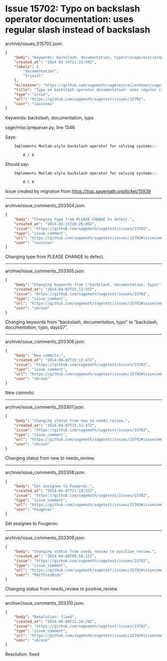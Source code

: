 # Issue 15702: Typo on backslash operator documentation: uses regular slash instead of backslash

archive/issues_015702.json:
```json
{
    "body": "Keywords: backslash, documentation, typo\n\nsage/misc/preparser.py, line 1346:\n\nSays:\n\n\n```\n    Implements Matlab-style backslash operator for solving systems::\n\n        A / b\n```\n\nShould say:\n\n\n```\n    Implements Matlab-style backslash operator for solving systems::\n\n        A \\ b\n```\n\n\nIssue created by migration from https://trac.sagemath.org/ticket/15939\n\n",
    "created_at": "2014-03-14T11:23:58Z",
    "labels": [
        "documentation",
        "trivial"
    ],
    "milestone": "https://github.com/sagemath/sagetest/milestones/sage-6.2",
    "title": "Typo on backslash operator documentation: uses regular slash instead of backslash",
    "type": "issue",
    "url": "https://github.com/sagemath/sagetest/issues/15702",
    "user": "cousteau"
}
```
Keywords: backslash, documentation, typo

sage/misc/preparser.py, line 1346:

Says:


```
    Implements Matlab-style backslash operator for solving systems::

        A / b
```

Should say:


```
    Implements Matlab-style backslash operator for solving systems::

        A \ b
```


Issue created by migration from https://trac.sagemath.org/ticket/15939





---

archive/issue_comments_203304.json:
```json
{
    "body": "Changing type from PLEASE CHANGE to defect.",
    "created_at": "2014-03-15T20:26:00Z",
    "issue": "https://github.com/sagemath/sagetest/issues/15702",
    "type": "issue_comment",
    "url": "https://github.com/sagemath/sagetest/issues/15702#issuecomment-203304",
    "user": "cousteau"
}
```

Changing type from PLEASE CHANGE to defect.



---

archive/issue_comments_203305.json:
```json
{
    "body": "Changing keywords from \"backslash, documentation, typo\" to \"backslash, documentation, typo, days57\".",
    "created_at": "2014-04-07T15:12:47Z",
    "issue": "https://github.com/sagemath/sagetest/issues/15702",
    "type": "issue_comment",
    "url": "https://github.com/sagemath/sagetest/issues/15702#issuecomment-203305",
    "user": "vbraun"
}
```

Changing keywords from "backslash, documentation, typo" to "backslash, documentation, typo, days57".



---

archive/issue_comments_203306.json:
```json
{
    "body": "New commits:",
    "created_at": "2014-04-07T15:12:47Z",
    "issue": "https://github.com/sagemath/sagetest/issues/15702",
    "type": "issue_comment",
    "url": "https://github.com/sagemath/sagetest/issues/15702#issuecomment-203306",
    "user": "vbraun"
}
```

New commits:



---

archive/issue_comments_203307.json:
```json
{
    "body": "Changing status from new to needs_review.",
    "created_at": "2014-04-07T15:12:47Z",
    "issue": "https://github.com/sagemath/sagetest/issues/15702",
    "type": "issue_comment",
    "url": "https://github.com/sagemath/sagetest/issues/15702#issuecomment-203307",
    "user": "vbraun"
}
```

Changing status from new to needs_review.



---

archive/issue_comments_203308.json:
```json
{
    "body": "Set assignee to Fougeroc.",
    "created_at": "2014-04-07T21:19:35Z",
    "issue": "https://github.com/sagemath/sagetest/issues/15702",
    "type": "issue_comment",
    "url": "https://github.com/sagemath/sagetest/issues/15702#issuecomment-203308",
    "user": "Fougeroc"
}
```

Set assignee to Fougeroc.



---

archive/issue_comments_203309.json:
```json
{
    "body": "Changing status from needs_review to positive_review.",
    "created_at": "2014-04-08T09:50:15Z",
    "issue": "https://github.com/sagemath/sagetest/issues/15702",
    "type": "issue_comment",
    "url": "https://github.com/sagemath/sagetest/issues/15702#issuecomment-203309",
    "user": "MatthieuDien"
}
```

Changing status from needs_review to positive_review.



---

archive/issue_comments_203310.json:
```json
{
    "body": "Resolution: fixed",
    "created_at": "2014-04-08T11:24:29Z",
    "issue": "https://github.com/sagemath/sagetest/issues/15702",
    "type": "issue_comment",
    "url": "https://github.com/sagemath/sagetest/issues/15702#issuecomment-203310",
    "user": "vbraun"
}
```

Resolution: fixed
